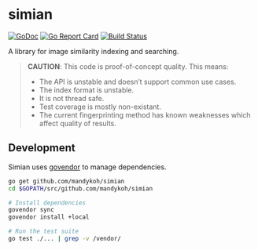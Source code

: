 # simian

[![GoDoc](https://godoc.org/github.com/mandykoh/simian?status.svg)](https://godoc.org/github.com/mandykoh/simian)
[![Go Report Card](https://goreportcard.com/badge/github.com/mandykoh/simian)](https://goreportcard.com/report/github.com/mandykoh/simian)
[![Build Status](https://travis-ci.org/mandykoh/simian.svg?branch=master)](https://travis-ci.org/mandykoh/simian)

A library for image similarity indexing and searching.

> **CAUTION**: This code is proof-of-concept quality. This means:
>
>  * The API is unstable and doesn’t support common use cases.
>  * The index format is unstable.
>  * It is not thread safe.
>  * Test coverage is mostly non-existant.
>  * The current fingerprinting method has known weaknesses which affect quality of results.

Development
-----------

Simian uses [govendor][govendor] to manage dependencies.

```bash
go get github.com/mandykoh/simian
cd $GOPATH/src/github.com/mandykoh/simian

# Install dependencies
govendor sync
govendor install +local

# Run the test suite
go test ./... | grep -v /vendor/
```

  [govendor]: https://github.com/kardianos/govendor

